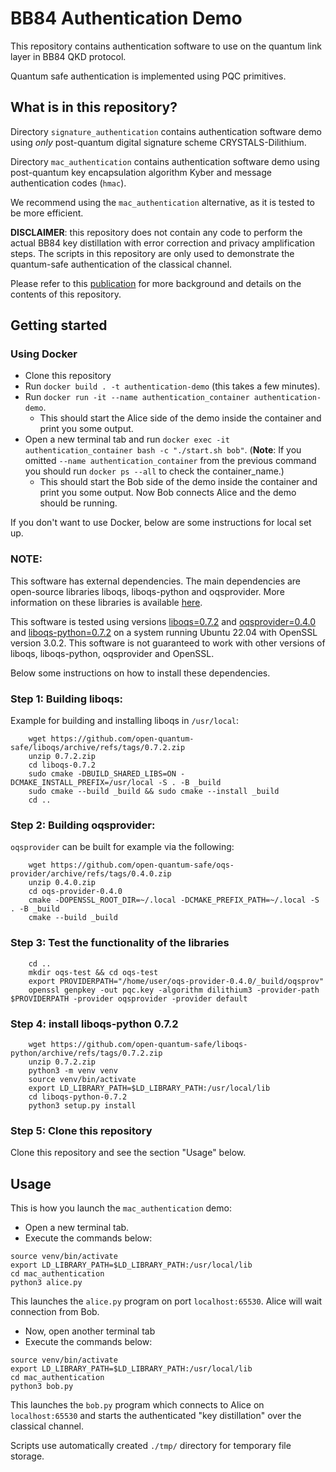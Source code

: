 # BB84 Authentication Demo

This repository contains authentication software to use on the quantum link layer in BB84 QKD protocol.

Quantum safe authentication is implemented using PQC primitives.

## What is in this repository?

Directory `signature_authentication` contains authentication software demo using *only* post-quantum digital signature scheme CRYSTALS-Dilithium.

Directory `mac_authentication` contains authentication software demo using post-quantum key encapsulation algorithm Kyber and message authentication codes (`hmac`).

We recommend using the `mac_authentication` alternative, as it is tested to be more efficient.

**DISCLAIMER**: this repository does not contain any code to perform the actual BB84 key distillation with error correction and privacy amplification steps. The scripts in this repository are only used to demonstrate the quantum-safe authentication of the classical channel.

Please refer to this [publication](https://cris.vtt.fi/en/publications/quantum-safe-authentication-of-quantum-key-distribution-protocol) for more background and details on the contents of this repository.

## Getting started

### Using Docker

- Clone this repository
- Run `docker build . -t authentication-demo` (this takes a few minutes).
- Run `docker run -it --name authentication_container authentication-demo`.
	- This should start the Alice side of the demo inside the container and print you some output.
- Open a new terminal tab and run `docker exec -it authentication_container bash -c "./start.sh bob"`. (**Note**: If you omitted `--name authentication_container` from the previous command you should run `docker ps --all` to check the container_name.)
	- This should start the Bob side of the demo inside the container and print you some output. Now Bob connects Alice and the demo should be running.

If you don't want to use Docker, below are some instructions for local set up.

### NOTE: 

This software has external dependencies.
The main dependencies are open-source libraries liboqs, liboqs-python and oqsprovider. More information on these libraries is available [here](https://openquantumsafe.org/).

This software is tested using versions [liboqs=0.7.2](https://github.com/open-quantum-safe/liboqs/releases/tag/0.7.2)
and [oqsprovider=0.4.0](https://github.com/open-quantum-safe/oqs-provider/releases/tag/0.4.0) 
and [liboqs-python=0.7.2](https://github.com/open-quantum-safe/liboqs-python/releases/tag/0.7.2)
on a system running Ubuntu 22.04 with OpenSSL version 3.0.2.
This software is not guaranteed to work with other versions of liboqs, liboqs-python, oqsprovider and OpenSSL.

Below some instructions on how to install these dependencies.

### Step 1: Building liboqs:

Example for building and installing liboqs in `/usr/local`:

```
    wget https://github.com/open-quantum-safe/liboqs/archive/refs/tags/0.7.2.zip
    unzip 0.7.2.zip
    cd liboqs-0.7.2
    sudo cmake -DBUILD_SHARED_LIBS=ON -DCMAKE_INSTALL_PREFIX=/usr/local -S . -B _build
    sudo cmake --build _build && sudo cmake --install _build
    cd ..
```

### Step 2: Building oqsprovider:

`oqsprovider` can be built for example via the following:

```
    wget https://github.com/open-quantum-safe/oqs-provider/archive/refs/tags/0.4.0.zip
    unzip 0.4.0.zip
    cd oqs-provider-0.4.0
    cmake -DOPENSSL_ROOT_DIR=~/.local -DCMAKE_PREFIX_PATH=~/.local -S . -B _build
    cmake --build _build
```

### Step 3: Test the functionality of the libraries

```
    cd ..
    mkdir oqs-test && cd oqs-test
    export PROVIDERPATH="/home/user/oqs-provider-0.4.0/_build/oqsprov"
    openssl genpkey -out pqc.key -algorithm dilithium3 -provider-path $PROVIDERPATH -provider oqsprovider -provider default
```

### Step 4: install liboqs-python 0.7.2

```
    wget https://github.com/open-quantum-safe/liboqs-python/archive/refs/tags/0.7.2.zip
    unzip 0.7.2.zip
    python3 -m venv venv
    source venv/bin/activate
    export LD_LIBRARY_PATH=$LD_LIBRARY_PATH:/usr/local/lib
    cd liboqs-python-0.7.2
    python3 setup.py install
```

### Step 5: Clone this repository

Clone this repository and see the section "Usage" below.

## Usage

This is how you launch the `mac_authentication` demo:

- Open a new terminal tab.
- Execute the commands below:

```
source venv/bin/activate
export LD_LIBRARY_PATH=$LD_LIBRARY_PATH:/usr/local/lib
cd mac_authentication
python3 alice.py
```

This launches the `alice.py` program on port `localhost:65530`. Alice will wait connection from Bob.

- Now, open another terminal tab
- Execute the commands below:

```
source venv/bin/activate
export LD_LIBRARY_PATH=$LD_LIBRARY_PATH:/usr/local/lib
cd mac_authentication
python3 bob.py
```

This launches the `bob.py` program which connects to Alice on `localhost:65530` and starts the authenticated "key distillation" over the classical channel.

Scripts use automatically created `./tmp/` directory for temporary file storage.
